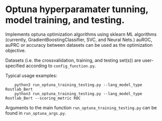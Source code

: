 # Optuna hyperparamater tunning, model training, and testing.

Implements optuna optimization algorithms using sklearn ML algorithms (currently,
GradientBoostingClassifier, SVC, and Neural Nets.) auROC, auPRC or accuracy between datasets can be
used as the optimization objective.

Datasets (i.e. the crossvalidation, training, and testing set(s)) are user-specified according to ```config_function.py```.

Typical usage examples:
```
    python3 run_optuna_training_testing.py --lang_model_type Rostlab_Bert
    python3 run_optuna_training_testing.py --lang_model_type Rostlab_Bert --scoring_metric ROC
```

Arguments to the main function  ```run_optuna_training_testing.py``` can be found in  ```run_optuna_args.py```.
